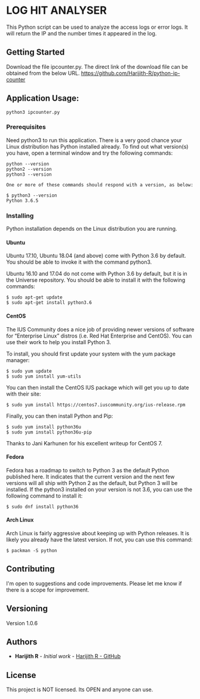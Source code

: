 # LOG HIT ANALYSER

This Python script can be used to analyze the access logs or error logs. It will return the IP and the number times it appeared in the log.

## Getting Started

Download the file ipcounter.py. The direct link of the download file can be obtained from the below URL.
https://github.com/Harijith-R/python-ip-counter

## Application Usage: 
```
python3 ipcounter.py
```

### Prerequisites

Need python3 to run this application. There is a very good chance your Linux distribution has Python installed already. To find out what version(s) you have, open a terminal window and try the following commands:
```
python --version
python2 --version
python3 --version

One or more of these commands should respond with a version, as below:

$ python3 --version
Python 3.6.5
```

### Installing

Python installation depends on the Linux distribution you are running.

#### Ubuntu

Ubuntu 17.10, Ubuntu 18.04 (and above) come with Python 3.6 by default. You should be able to invoke it with the command python3.

Ubuntu 16.10 and 17.04 do not come with Python 3.6 by default, but it is in the Universe repository. You should be able to install it with the following commands:
```
$ sudo apt-get update
$ sudo apt-get install python3.6
```

#### CentOS

The IUS Community does a nice job of providing newer versions of software for “Enterprise Linux” distros (i.e. Red Hat Enterprise and CentOS). You can use their work to help you install Python 3.

To install, you should first update your system with the yum package manager:
```
$ sudo yum update
$ sudo yum install yum-utils
```
You can then install the CentOS IUS package which will get you up to date with their site:
```
$ sudo yum install https://centos7.iuscommunity.org/ius-release.rpm
```
Finally, you can then install Python and Pip:
```
$ sudo yum install python36u
$ sudo yum install python36u-pip
```
Thanks to Jani Karhunen for his excellent writeup for CentOS 7.

#### Fedora

Fedora has a roadmap to switch to Python 3 as the default Python published here. It indicates that the current version and the next few versions will all ship with Python 2 as the default, but Python 3 will be installed. If the python3 installed on your version is not 3.6, you can use the following command to install it:
```
$ sudo dnf install python36
```

#### Arch Linux

Arch Linux is fairly aggressive about keeping up with Python releases. It is likely you already have the latest version. If not, you can use this command:
```
$ packman -S python
````

## Contributing

I'm open to suggestions and code improvements. Please let me know if there is a scope for improvement.

## Versioning

Version 1.0.6

## Authors

* **Harijith R** - *Initial work* - [Harijith R - GitHub](https://github.com/Harijith-R)

## License

This project is NOT licensed. Its OPEN and anyone can use.
